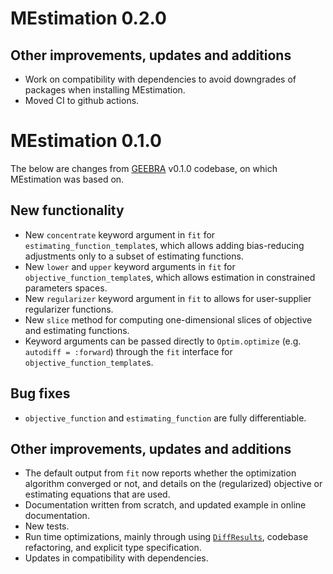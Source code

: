 # MEstimation 0.2.0

## Other improvements, updates and additions

+ Work on compatibility with dependencies to avoid downgrades of packages when installing MEstimation.
+ Moved CI to github actions.

# MEstimation 0.1.0 

The below are changes from [GEEBRA](https://github.com/ikosmidis/GEEBRA.jl) v0.1.0 codebase, on which MEstimation was based on.

## New functionality
+ New `concentrate` keyword argument in `fit` for `estimating_function_template`s, which allows adding bias-reducing adjustments only to a subset of estimating functions.
+ New `lower` and `upper` keyword arguments in `fit` for `objective_function_template`s, which allows estimation in constrained parameters spaces.
+ New `regularizer` keyword argument in `fit` to allows for user-supplier regularizer functions. 
+ New `slice` method for computing one-dimensional slices of objective and estimating functions. 
+ Keyword arguments can be passed directly to `Optim.optimize` (e.g. `autodiff = :forward`) through the `fit` interface for `objective_function_template`s.

## Bug fixes
+ `objective_function` and `estimating_function` are fully differentiable.

## Other improvements, updates and additions
+ The default output from `fit` now reports whether the optimization algorithm converged or not, and details on the (regularized) objective or estimating equations that are used.
+ Documentation written from scratch, and updated example in online documentation.
+ New tests.
+ Run time optimizations, mainly through using [`DiffResults`](https://github.com/JuliaDiff/DiffResults.jl), codebase refactoring, and explicit type specification.
+ Updates in compatibility with dependencies.

